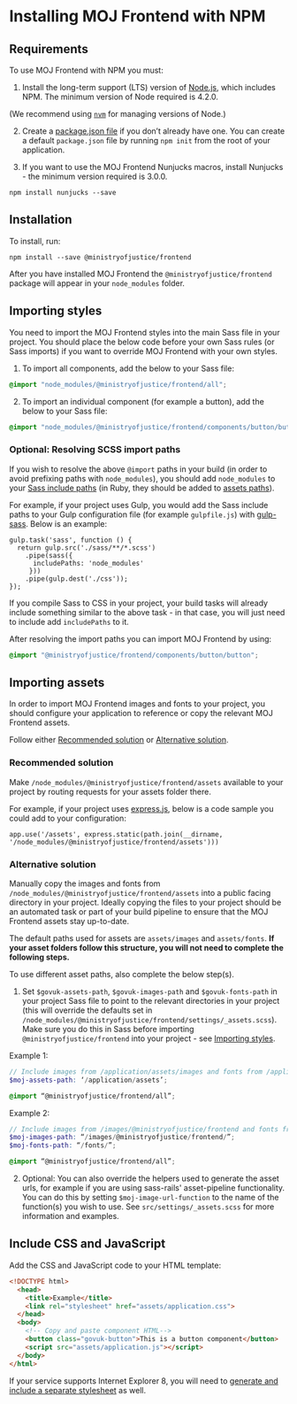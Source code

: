 # Installing MOJ Frontend with NPM

## Requirements

To use MOJ Frontend with NPM you must:

1. Install the long-term support (LTS) version of [Node.js](https://nodejs.org/en/), which includes NPM. The minimum version of Node required is 4.2.0.

(We recommend using [`nvm`](https://github.com/creationix/nvm) for managing versions of Node.)

2. Create a [package.json file](https://docs.npmjs.com/files/package.json) if you don’t already have one. You can create a default `package.json` file by running `npm init` from the root of your application.

3. If you want to use the MOJ Frontend Nunjucks macros, install Nunjucks - the minimum version required is 3.0.0.

```
npm install nunjucks --save
```

## Installation

To install, run:

```
npm install --save @ministryofjustice/frontend
```

After you have installed MOJ Frontend the `@ministryofjustice/frontend` package will appear in your `node_modules` folder.

## Importing styles

You need to import the MOJ Frontend styles into the main Sass file in your project. You should place the below code before your own Sass rules (or Sass imports) if you want to override MOJ Frontend with your own styles.

1. To import all components, add the below to your Sass file:

```CSS
@import "node_modules/@ministryofjustice/frontend/all";
```

2. To import an individual component (for example a button), add the below to your Sass file:

```CSS
@import "node_modules/@ministryofjustice/frontend/components/button/button";
```

### Optional: Resolving SCSS import paths

If you wish to resolve the above `@import` paths in your build (in order to avoid prefixing paths with `node_modules`), you should add `node_modules` to
your [Sass include paths](https://github.com/sass/node-sass#includepaths) (in Ruby, they should be added to [assets paths](http://guides.rubyonrails.org/asset_pipeline.html#search-paths)).

For example, if your project uses Gulp, you would add the Sass include paths to your Gulp configuration file (for example `gulpfile.js`) with [gulp-sass](https://www.npmjs.com/package/gulp-sass). Below is an example:

```JS
gulp.task('sass', function () {
  return gulp.src('./sass/**/*.scss')
    .pipe(sass({
      includePaths: 'node_modules'
     }))
    .pipe(gulp.dest('./css'));
});
```

If you compile Sass to CSS in your project, your build tasks will already include something similar to the above task - in that case, you will just need
to include add `includePaths` to it.

After resolving the import paths you can import MOJ Frontend by using:

```CSS
@import "@ministryofjustice/frontend/components/button/button";
```

## Importing assets

In order to import MOJ Frontend images and fonts to your project, you should configure your application to reference or copy the relevant MOJ Frontend assets.

Follow either [Recommended solution](#recommended-solution) or [Alternative solution](#alternative-solution).

### Recommended solution

Make `/node_modules/@ministryofjustice/frontend/assets` available to your project by routing requests for your assets folder there.

For example, if your project uses [express.js](https://expressjs.com/), below is a code sample you could add to your configuration:

```JS
app.use('/assets', express.static(path.join(__dirname, '/node_modules/@ministryofjustice/frontend/assets')))
```
### Alternative solution

Manually copy the images and fonts from `/node_modules/@ministryofjustice/frontend/assets` into a public facing directory in your project. Ideally copying the files to your project should be an automated task or part of your build pipeline to ensure that the MOJ Frontend assets stay up-to-date.

The default paths used for assets are `assets/images` and `assets/fonts`. **If your asset folders follow this structure, you will not need to complete the following steps.**

To use different asset paths, also complete the below step(s).

1. Set `$govuk-assets-path`, `$govuk-images-path` and `$govuk-fonts-path` in your project Sass file to point to the relevant directories in your project (this will override the defaults set in `/node_modules/@ministryofjustice/frontend/settings/_assets.scss`). Make sure you do this in Sass before importing `@ministryofjustice/frontend` into your project - see [Importing styles](#importing-styles).

Example 1:

```SCSS
// Include images from /application/assets/images and fonts from /application/assets/fonts
$moj-assets-path: ‘/application/assets’;

@import “@ministryofjustice/frontend/all”;
```

  Example 2:

```SCSS
// Include images from /images/@ministryofjustice/frontend and fonts from /fonts
$moj-images-path: “/images/@ministryofjustice/frontend/”;
$moj-fonts-path: “/fonts/”;

@import “@ministryofjustice/frontend/all”;
```

2. Optional: You can also override the helpers used to generate the asset urls, for example if you are using sass-rails' asset-pipeline functionality. You can do this by setting `$moj-image-url-function` to the name of the function(s) you wish to use. See `src/settings/_assets.scss` for more information and examples.

## Include CSS and JavaScript

Add the CSS and JavaScript code to your HTML template:

```html
<!DOCTYPE html>
  <head>
    <title>Example</title>
    <link rel="stylesheet" href="assets/application.css">
  </head>
  <body>
    <!-- Copy and paste component HTML-->
    <button class="govuk-button">This is a button component</button>
    <script src="assets/application.js"></script>
  </body>
</html>
```

If your service supports Internet Explorer 8, you will need to [generate and include a separate stylesheet](supporting-internet-explorer-8.md) as well.